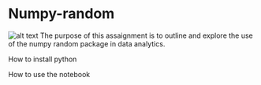 # Numpy-random


![alt text]("https://miro.medium.com/max/3000/1*v-bN7I2agChvO1khEr4WUA.png "numpy")
The purpose of this assaignment is to outline and explore the use of the numpy random package in 
data analytics.



How to install python


How to use the notebook




